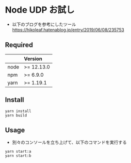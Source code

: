 # Node UDP お試し
- 以下のブログを参考にしたツール
https://hikoleaf.hatenablog.jp/entry/2019/06/08/235753

## Required

|  | Version |
| :--- | :--- |
| node | >= 12.13.0 |
| npm | >= 6.9.0 |
| yarn | >= 1.19.1 |

## Install

```
yarn install
yarn build
```

## Usage
- 別々のコンソールを立ち上げて、以下のコマンドを実行する

```
yarn start:a
yarn start:b
```
